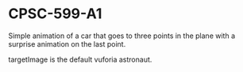 # CPSC-599-A1

Simple animation of a car that goes to three points in the plane with a surprise animation on the last point.

targetImage is the default vuforia astronaut.
